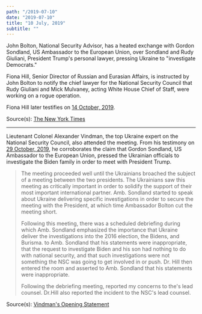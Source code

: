 ```yaml
---
path: "/2019-07-10"
date: "2019-07-10"
title: "10 July, 2019"
subtitle: ""
---
```


John Bolton, National Security Advisor, has a heated exchange with Gordon Sondland, US Ambassador to the European Union, over Sondland and Rudy Giuliani, President Trump's personal lawyer, pressing Ukraine to "investigate Democrats." 

Fiona Hill, Senior Director of Russian and Eurasian Affairs, is instructed by John Bolton to notify the chief lawyer for the National Security Council that Rudy Giuliani and Mick Mulvaney, acting White House Chief of Staff, were working on a rogue operation.

Fiona Hill later testifies on <a href="#2019-10-14">14 October, 2019</a>.

<span class="sources">
Source(s): <a href="https://www.nytimes.com/2019/10/14/us/politics/bolton-giuliani-fiona-hill-testimony.html" target="_blank" rel="noopener noreferrer">The New York Times</a>
</span>

---

Lieutenant Colonel Alexander Vindman, the top Ukraine expert on the National Security Council, also attended the meeting. From his testimony on <a href="#2019-10-29">29 October, 2019</a>, he corroborates the claim that Gordon Sondland, US Ambassador to the European Union, pressed the Ukrainian officials to investigate the Biden family in order to meet with President Trump.

> The meeting proceeded well until the Ukrainians broached the subject of a meeting between the two presidents. The Ukrainians saw this meeting as critically important in order to solidify the support of their most important international partner. Amb. Sondland started to speak about Ukraine delivering specific investigations in order to secure the meeting with the President, at which time Ambassador Bolton cut the meeting short.
>
> Following this meeting, there was a scheduled debriefing during which Amb. Sondland emphasized the importance that Ukraine deliver the investigations into the 2016 election, the Bidens, and Burisma. to Amb. Sondland that his statements were inappropriate, that the request to investigate Biden and his son had nothing to do with national security, and that such investigations were not something the NSC was going to get involved in or push. Dr. Hill then entered the room and asserted to Amb. Sondland that his statements were inappropriate.
>
> Following the debriefing meeting, reported my concerns to the's lead counsel. Dr.Hill also reported the incident to the NSC's lead counsel.

<span class="sources">
Source(s): <a href="https://int.nyt.com/data/documenthelper/5197-read-vindman-s-opening-stateme/451770f94b62c504f723/optimized/full.pdf" target="_blank" rel="noopener noreferrer">Vindman's Opening Statement</a>
</sources>